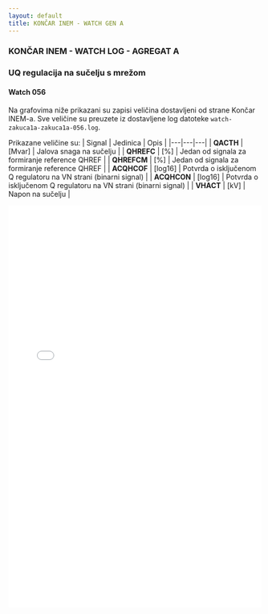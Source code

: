```yaml
---
layout: default
title: KONČAR INEM - WATCH GEN A
---
```


### KONČAR INEM - WATCH LOG - AGREGAT A 

### UQ regulacija na sučelju s mrežom

#### Watch 056

Na grafovima niže prikazani su zapisi veličina dostavljeni od strane Končar INEM-a. 
Sve veličine su preuzete iz dostavljene log datoteke `watch-zakuca1a-zakuca1a-056.log`.
                               
Prikazane veličine su:
| Signal | Jedinica | Opis |
|---|---|---|
| **QACTH** | [Mvar] | Jalova snaga na sučelju |
| **QHREFC** | [%] | Jedan od signala za formiranje reference QHREF |
| **QHREFCM** | [%] | Jedan od signala za formiranje reference QHREF |
| **ACQHCOF** | [log16] | Potvrda o isključenom Q regulatoru na VN strani (binarni signal) |
| **ACQHCON** | [log16] | Potvrda o isključenom Q regulatoru na VN strani (binarni signal) |
| **VHACT** | [kV] | Napon na sučelju |

<div class="wide-graph">
    <iframe src="{{ site.baseurl }}/watch-htmls-a/watch-zakuca1a-zakuca1a-056.html" width="100%" height="800px" frameborder="0"></iframe>
</div>
